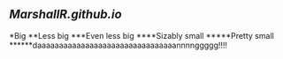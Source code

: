 *MarshallR.github.io*
---------------------
*Big
**Less big
***Even less big
****Sizably small
*****Pretty small
******daaaaaaaaaaaaaaaaaaaaaaaaaaaaaaaannnnggggg!!!!
